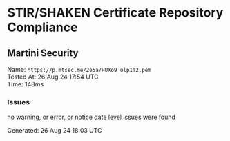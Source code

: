 # STIR/SHAKEN Certificate Repository Compliance

## Martini Security

Name: `https://p.mtsec.me/2e5a/HUXo9_olp1T2.pem`\
Tested At: 26 Aug 24 17:54 UTC\
Time: 148ms

### Issues

no warning, or error, or notice date level issues were found

Generated: 26 Aug 24 18:03 UTC